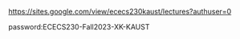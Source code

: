https://sites.google.com/view/ececs230kaust/lectures?authuser=0

password:ECECS230-Fall2023-XK-KAUST

